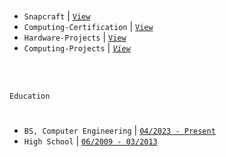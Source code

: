 <br />

- `Snapcraft` | [`View`](https://snapcraft.io/publisher/kentlouisetonino) <br />
- `Computing-Certification` | [`View`](https://github.com/kentlouisetonino/kentlouisetonino/blob/develop/certification/Computing.md) <br />
- `Hardware-Projects` | [`View`](https://github.com/stars/kentlouisetonino/lists/hardware-projects) <br />
- `Computing-Projects` | [_`View`_](https://github.com/stars/kentlouisetonino/lists/computing-projects) <br />


<br />
<br />

`Education`
#

- `BS, Computer Engineering` | [`04/2023 - Present`](https://github.com/kentlouisetonino/kentlouisetonino/blob/develop/education/02-BS-Computer-Engineering.md)
- `High School` | [`06/2009 - 03/2013`](https://github.com/kentlouisetonino/kentlouisetonino/blob/develop/education/01-High-School.md)
